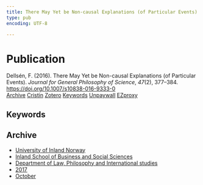 ```yaml
---
title: There May Yet be Non-causal Explanations (of Particular Events)
type: pub
encoding: UTF-8

---
```

<h1>Publication</h1>
<article id="csl-bib-container-7QBQLKW9" class="csl-bib-container">
  <div class="csl-bib-body"> <div class="csl-entry">Dellsén, F. (2016). There May Yet be Non-causal Explanations (of Particular Events). <i>Journal for General Philosophy of Science</i>, <i>47</i>(2), 377–384. <a href="https://doi.org/10.1007/s10838-016-9333-0">https://doi.org/10.1007/s10838-016-9333-0</a></div> </div>
  <div class="csl-bib-buttons">
    <a href="#taxonomy-article-7QBQLKW9" alt="archive" class="csl-bib-button">Archive</a>
    <a href="https://app.cristin.no/results/show.jsf?id=1503964" alt="Cristin" class="csl-bib-button">Cristin</a>
    <a href="http://zotero.org/groups/5881554/items/7QBQLKW9" alt="Zotero" class="csl-bib-button">Zotero</a>
    <a href="#keywords-article-7QBQLKW9" alt="keywords" class="csl-bib-button">Keywords</a>
    <a href="https://researchrepository.ucd.ie/bitstream/10197/8169/1/DELTMY-2.1.pdf" alt="Unpaywall" class="csl-bib-button">Unpaywall</a>
    <a href="https://researchrepository.ucd.ie/bitstream/10197/8169/1/DELTMY-2.1.pdf" alt="EZproxy" class="csl-bib-button">EZproxy</a>
  </div>
  <div id="csl-bib-meta-container-7QBQLKW9"></div>
</article>
<div id="csl-bib-meta-7QBQLKW9" class="csl-bib-meta">
  <article id="keywords-article-7QBQLKW9" class="keywords-article">
    <h1>Keywords</h1>
    
  </article>
  <article id="taxonomy-article-7QBQLKW9" class="taxonomy-article">
    <h1>Archive</h1>
    <ul>
      <li><a href="{{< params subfolder >}}en/archive/?key=3DCRN523">University of Inland Norway</a></li>
      <li><a href="{{< params subfolder >}}en/archive/?key=DU8Q9LN9">Inland School of Business and Social Sciences</a></li>
      <li><a href="{{< params subfolder >}}en/archive/?key=ITYAG68H">Department of Law, Philosophy and International studies</a></li>
      <li><a href="{{< params subfolder >}}en/archive/?key=XDLKZVSJ">2017</a></li>
      <li><a href="{{< params subfolder >}}en/archive/?key=W8I2DF74">October</a></li>
    </ul>
  </article>
</div>
